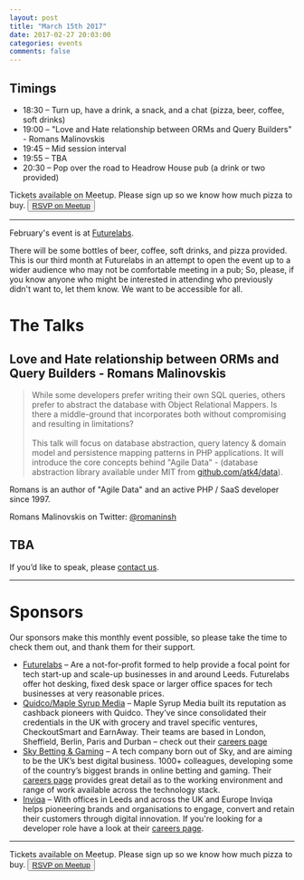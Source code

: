 ```yaml
---
layout: post
title: "March 15th 2017"
date: 2017-02-27 20:03:00
categories: events
comments: false
---
```


## Timings
* 18:30 – Turn up, have a drink, a snack, and a chat (pizza, beer, coffee, soft drinks)
* 19:00 – "Love and Hate relationship between ORMs and Query Builders" - Romans Malinovskis
* 19:45 – Mid session interval
* 19:55 – TBA
* 20:30 – Pop over the road to Headrow House pub (a drink or two provided)

Tickets available on Meetup. Please sign up so we know how much pizza to buy. <button>[RSVP on Meetup](https://www.meetup.com/leedsphp/events/238081826/)</button>

<hr/>

February's event is at [Futurelabs](http://futurelabs.org.uk/).

There will be some bottles of beer, coffee, soft drinks, and pizza provided. This is our third month at Futurelabs in an attempt to open the event up to a wider audience who may not be comfortable meeting in a pub; So, please, if you know anyone who might be interested in attending who previously didn't want to, let them know. We want to be accessible for all.

# The Talks

## Love and Hate relationship between ORMs and Query Builders - Romans Malinovskis

> While some developers prefer writing their own SQL queries, others prefer to abstract the database with Object Relational Mappers. Is there a middle-ground that incorporates both without compromising and resulting in limitations?<br/><br/>This talk will focus on database abstraction, query latency & domain model and persistence mapping patterns in PHP applications. It will introduce the core concepts behind "Agile Data" - (database abstraction library available under MIT from [github.com/atk4/data](http://github.com/atk4/data)).

Romans is an author of "Agile Data" and an active PHP / SaaS developer since 1997.

Romans Malinovskis on Twitter: [@romaninsh](https://twitter.com/romaninsh)

## TBA

If you’d like to speak, please [contact us](/about/#getting-involved).

<hr/>

# Sponsors

Our sponsors make this monthly event possible, so please take the time to check them out, and thank them for their support.

* [Futurelabs](http://futurelabs.org.uk/) – Are a not-for-profit formed to help provide a focal
point for tech start-up and scale-up businesses in and around Leeds. Futurelabs offer hot desking, fixed desk space or larger office spaces for tech businesses at very reasonable prices.
* [Quidco/Maple Syrup Media](https://www.maplesyrupmedia.com/our-story/) – Maple Syrup Media built its reputation as cashback pioneers with Quidco. They’ve since consolidated their credentials in the UK with grocery and travel specific ventures, CheckoutSmart and EarnAway. Their teams are based in London, Sheffield, Berlin, Paris and Durban – check out their [careers page](https://www.maplesyrupmedia.com/careers/)
* [Sky Betting & Gaming](http://skybetcareers.com/about-us) – A tech company born out of Sky, and are aiming to be the UK’s best digital business. 1000+ colleagues, developing some of the country’s biggest brands in online betting and gaming. Their [careers page](http://skybetcareers.com/) provides great detail as to the working environment and range of work available across the technology stack.
* [Inviqa](http://inviqa.com/) – With offices in Leeds and across the UK and Europe Inviqa helps pioneering brands and organisations to engage, convert and retain their customers through digital innovation. If you're looking for a developer role have a look at their [careers page](https://inviqa.com/company/careers).

<hr/>

Tickets available on Meetup. Please sign up so we know how much pizza to buy. <button>[RSVP on Meetup](https://www.meetup.com/leedsphp/events/238081826/)</button>
